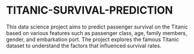 # TITANIC-SURVIVAL-PREDICTION
This data science project aims to predict passenger survival on the Titanic based on various features such as passenger class, age, family members, gender, and embarkation port. The project explores the famous Titanic dataset to understand the factors that influenced survival rates.
